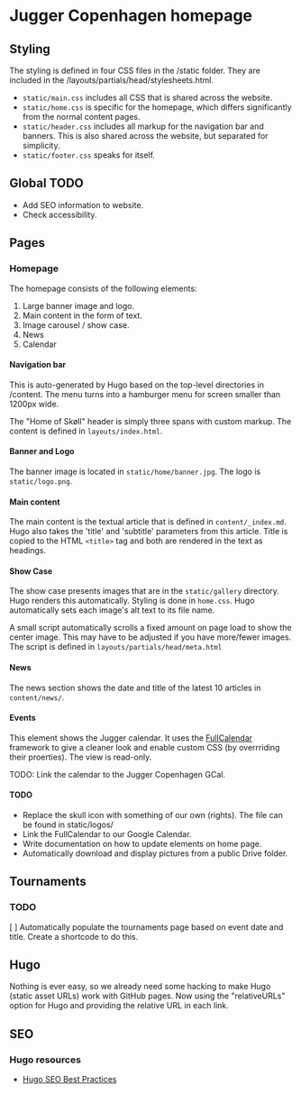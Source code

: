 # Jugger Copenhagen homepage


## Styling

The styling is defined in four CSS files in the /static folder. They are included in the /layouts/partials/head/stylesheets.html. 

- `static/main.css` includes all CSS that is shared across the website. 
- `static/home.css` is specific for the homepage, which differs significantly from the normal content pages.
- `static/header.css` includes all markup for the navigation bar and banners. This is also shared across the website, but separated for simplicity.
- `static/footer.css` speaks for itself.

## Global TODO

- Add SEO information to website.
- Check accessibility.

## Pages

### Homepage

The homepage consists of the following elements:

1. Large banner image and logo.
2. Main content in the form of text.
3. Image carousel / show case.
4. News
5. Calendar

#### Navigation bar

This is auto-generated by Hugo based on the top-level directories in /content. The menu turns into a hamburger menu for screen smaller than 1200px wide.

The "Home of Skøll" header is simply three spans with custom markup. The content is defined in `layouts/index.html`.

#### Banner and Logo

The banner image is located in `static/home/banner.jpg`. The logo is `static/logo.png`.

#### Main content

The main content is the textual article that is defined in `content/_index.md`. Hugo also takes the 'title' and 'subtitle' parameters from this article. Title is copied to the HTML `<title>` tag and both are rendered in the text as headings.

#### Show Case

The show case presents images that are in the `static/gallery` directory. Hugo renders this automatically. Styling is done in `home.css`. Hugo automatically sets each image's alt text to its file name.

A small script automatically scrolls a fixed amount on page load to show the center image. This may have to be adjusted if you have more/fewer images. The script is defined in `layouts/partials/head/meta.html`

#### News

The news section shows the date and title of the latest 10 articles in `content/news/`.

#### Events

This element shows the Jugger calendar. It uses the [FullCalendar](https://fullcalendar.io/) framework to give a cleaner look and enable custom CSS (by overrriding their proerties). The view is read-only.

TODO: Link the calendar to the Jugger Copenhagen GCal.

#### TODO

- Replace the skull icon with something of our own (rights). The file can be found in static/logos/
- Link the FullCalendar to our Google Calendar.
- Write documentation on how to update elements on home page.
- Automatically download and display pictures from a public Drive folder.

## Tournaments

### TODO

[ ] Automatically populate the tournaments page based on event date and title. Create a shortcode to do this.
 
## Hugo

Nothing is ever easy, so we already need some hacking to make Hugo (static asset URLs) work with GitHub pages. Now using the "relativeURLs" option for Hugo and providing the relative URL in each link.

## SEO

### Hugo resources

- [Hugo SEO Best Practices](https://cloudcannon.com/tutorials/hugo-seo-best-practices/)
